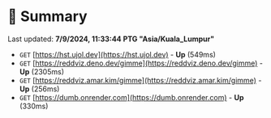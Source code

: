 # 📖 Summary
Last updated: **7/9/2024, 11:33:44 PTG "Asia/Kuala_Lumpur"**

- `GET` [https://hst.ujol.dev](https://hst.ujol.dev) - **Up** (549ms)
- `GET` [https://reddviz.deno.dev/gimme](https://reddviz.deno.dev/gimme) - **Up** (2305ms)
- `GET` [https://reddviz.amar.kim/gimme](https://reddviz.amar.kim/gimme) - **Up** (256ms)
- `GET` [https://dumb.onrender.com](https://dumb.onrender.com) - **Up** (330ms)
